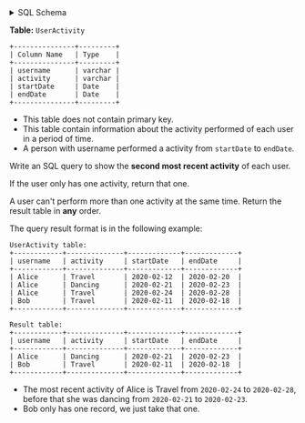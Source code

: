 <details>
<summary> SQL Schema</summary>

```sql
DROP TABLE IF EXISTS UserActivity;

CREATE TABLE IF NOT EXISTS
  UserActivity (username varchar(30), activity varchar(30), startDate date, endDate date);

INSERT INTO
  UserActivity (username, activity, startDate, endDate)
VALUES
  ('Alice', 'Travel', '2020-02-12', '2020-02-20'),
  ('Alice', 'Dancing', '2020-02-21', '2020-02-23'),
  ('Alice', 'Travel', '2020-02-24', '2020-02-28'),
  ('Bob', 'Travel', '2020-02-11', '2020-02-18');
```

</details>

**Table:** `UserActivity`

```
+---------------+---------+
| Column Name   | Type    |
+---------------+---------+
| username      | varchar |
| activity      | varchar |
| startDate     | Date    |
| endDate       | Date    |
+---------------+---------+
```

- This table does not contain primary key.
- This table contain information about the activity performed of each user in a period of time.
- A person with username performed a activity from `startDate` to `endDate`.

Write an SQL query to show the **second most recent activity** of each user.

If the user only has one activity, return that one. 

A user can't perform more than one activity at the same time. Return the result table in **any** order.

The query result format is in the following example:

```
UserActivity table:
+------------+--------------+-------------+-------------+
| username   | activity     | startDate   | endDate     |
+------------+--------------+-------------+-------------+
| Alice      | Travel       | 2020-02-12  | 2020-02-20  |
| Alice      | Dancing      | 2020-02-21  | 2020-02-23  |
| Alice      | Travel       | 2020-02-24  | 2020-02-28  |
| Bob        | Travel       | 2020-02-11  | 2020-02-18  |
+------------+--------------+-------------+-------------+

Result table:
+------------+--------------+-------------+-------------+
| username   | activity     | startDate   | endDate     |
+------------+--------------+-------------+-------------+
| Alice      | Dancing      | 2020-02-21  | 2020-02-23  |
| Bob        | Travel       | 2020-02-11  | 2020-02-18  |
+------------+--------------+-------------+-------------+
```

- The most recent activity of Alice is Travel from `2020-02-24` to `2020-02-28`, before that she was dancing from `2020-02-21` to `2020-02-23`.
- Bob only has one record, we just take that one.